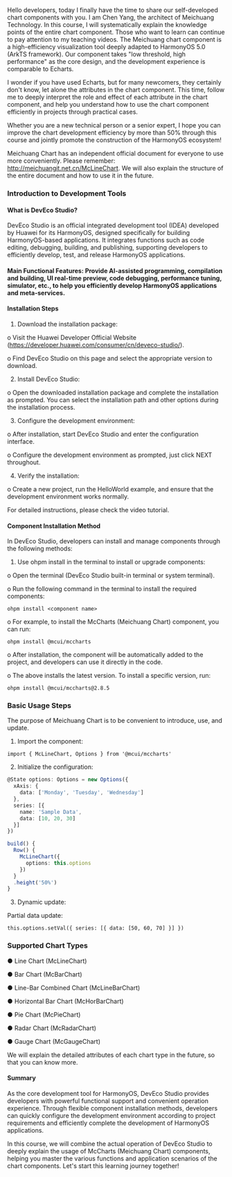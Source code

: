 Hello developers, today I finally have the time to share our self-developed chart components with you. I am Chen Yang, the architect of Meichuang Technology. In this course, I will systematically explain the knowledge points of the entire chart component. Those who want to learn can continue to pay attention to my teaching videos. The Meichuang chart component is a high-efficiency visualization tool deeply adapted to HarmonyOS 5.0 (ArkTS framework). Our component takes "low threshold, high performance" as the core design, and the development experience is comparable to Echarts.

I wonder if you have used Echarts, but for many newcomers, they certainly don't know, let alone the attributes in the chart component. This time, follow me to deeply interpret the role and effect of each attribute in the chart component, and help you understand how to use the chart component efficiently in projects through practical cases.

Whether you are a new technical person or a senior expert, I hope you can improve the chart development efficiency by more than 50% through this course and jointly promote the construction of the HarmonyOS ecosystem!

Meichuang Chart has an independent official document for everyone to use more conveniently. Please remember: <http://meichuangit.net.cn/McLineChart>. We will also explain the structure of the entire document and how to use it in the future.


### Introduction to Development Tools

#### What is DevEco Studio?

DevEco Studio is an official integrated development tool (IDEA) developed by Huawei for its HarmonyOS, designed specifically for building HarmonyOS-based applications. It integrates functions such as code editing, debugging, building, and publishing, supporting developers to efficiently develop, test, and release HarmonyOS applications.

#### Main Functional Features: Provide AI-assisted programming, compilation and building, UI real-time preview, code debugging, performance tuning, simulator, etc., to help you efficiently develop HarmonyOS applications and meta-services.

#### Installation Steps

1. Download the installation package:

o Visit the Huawei Developer Official Website (<https://developer.huawei.com/consumer/cn/deveco-studio/>).

o Find DevEco Studio on this page and select the appropriate version to download.

2. Install DevEco Studio:

o Open the downloaded installation package and complete the installation as prompted. You can select the installation path and other options during the installation process.

3. Configure the development environment:

o After installation, start DevEco Studio and enter the configuration interface.

o Configure the development environment as prompted, just click NEXT throughout.

4. Verify the installation:

o Create a new project, run the HelloWorld example, and ensure that the development environment works normally.

For detailed instructions, please check the video tutorial.

#### Component Installation Method

In DevEco Studio, developers can install and manage components through the following methods:

1. Use ohpm install in the terminal to install or upgrade components:

o Open the terminal (DevEco Studio built-in terminal or system terminal).

o Run the following command in the terminal to install the required components:

```
ohpm install <component name>
```

o For example, to install the McCharts (Meichuang Chart) component, you can run:

```
ohpm install @mcui/mccharts
```

o After installation, the component will be automatically added to the project, and developers can use it directly in the code.

o The above installs the latest version. To install a specific version, run:

```
ohpm install @mcui/mccharts@2.8.5
```


### Basic Usage Steps

The purpose of Meichuang Chart is to be convenient to introduce, use, and update.

1. Import the component:

```
import { McLineChart, Options } from '@mcui/mccharts'
```

2. Initialize the configuration:

```typescript
@State options: Options = new Options({
  xAxis: {
    data: ['Monday', 'Tuesday', 'Wednesday']
  },
  series: [{
    name: 'Sample Data',
    data: [10, 20, 30]
  }]
})

build() {
  Row() {
    McLineChart({
      options: this.options
    })
  }
  .height('50%')
}
```

3. Dynamic update:

Partial data update:
```
this.options.setVal({ series: [{ data: [50, 60, 70] }] })
```


### Supported Chart Types

● Line Chart (McLineChart)

● Bar Chart (McBarChart)

● Line-Bar Combined Chart (McLineBarChart)

● Horizontal Bar Chart (McHorBarChart)

● Pie Chart (McPieChart)

● Radar Chart (McRadarChart)

● Gauge Chart (McGaugeChart)

We will explain the detailed attributes of each chart type in the future, so that you can know more.


#### Summary

As the core development tool for HarmonyOS, DevEco Studio provides developers with powerful functional support and convenient operation experience. Through flexible component installation methods, developers can quickly configure the development environment according to project requirements and efficiently complete the development of HarmonyOS applications.

In this course, we will combine the actual operation of DevEco Studio to deeply explain the usage of McCharts (Meichuang Chart) components, helping you master the various functions and application scenarios of the chart components. Let's start this learning journey together!
